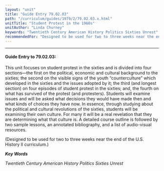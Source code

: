 ```yaml
---
layout: "unit"
title: "Guide Entry 79.02.03"
path: "/curriculum/guides/1979/2/79.02.03.x.html"
unitTitle: "Student Protest in the 1960s"
unitAuthor: "Linda Churney"
keywords: "Twentieth Century American History Politics Sixties Unrest"
recommendedFor: "Designed to be used for two to three weeks near the end of the U.S. History II curriculum."
---
```

<body>
<hr/>
 <h4>
  Guide Entry to 79.02.03:
 </h4>
 This unit focuses on student protest in the sixties and is divided into four sections—the first on the political, economic and cultural background to the sixties; the second on the visible signs of the youth “counterculture” which developed in the sixties and the issues adopted by it; the third (and longest section) on four episodes of student protest in the sixties; and, the fourth on what has survived of the protest (and protesters).  Students will examine issues and will be asked what decisions they would have made then and what kinds of choices they have now.  In essence, through studying about the political and cultural revolutions of the sixties, students will be examining their own culture.  For many it will be a real revelation that they are determining what that culture is.  A detailed course outline is followed by two sample lessons, an annotated bibliography, and a list of audio-visual resources.
 <p>
  (Designed to be used for two to three weeks near the end of the U.S. History II curriculum.)
 </p>
<p>
  <b>
   <i>
    Key Words
   </i>
  </b>
  <br/>
 </p>
 <p>
  <i>
   Twentieth Century American History Politics Sixties Unrest
  </i>
 </p>

</body>
